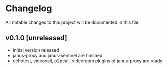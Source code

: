 # Changelog

All notable changes to this project will be documented in this file.


 v0.1.0  [unreleased]
---------------------------------

* initial version released
* janus-proxy and janus-sentinel are finished
* echotest, videocall, p2pcall, videoroom plugins of janus-proxy are ready
